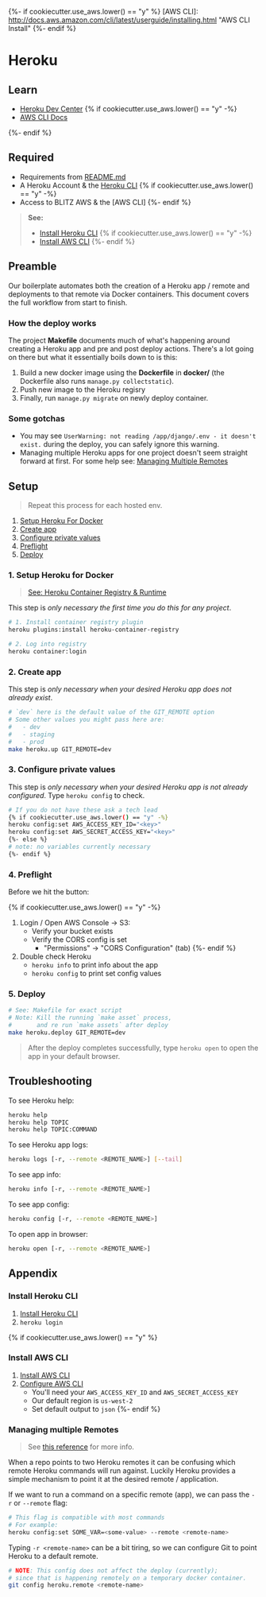 [Heroku CLI]: https://devcenter.heroku.com/articles/heroku-cli "Heroku CLI Homepage"
{%- if cookiecutter.use_aws.lower() == "y" %}
[AWS CLI]: http://docs.aws.amazon.com/cli/latest/userguide/installing.html "AWS CLI Install"
{%- endif %}

# Heroku

## Learn

- [Heroku Dev Center](https://devcenter.heroku.com/)
{% if cookiecutter.use_aws.lower() == "y" -%}
- [AWS CLI Docs](http://docs.aws.amazon.com/cli/)

{%- endif %}

## Required

- Requirements from [README.md](../README.md)
- A Heroku Account & the [Heroku CLI]
{% if cookiecutter.use_aws.lower() == "y" -%}
- Access to BLITZ AWS & the [AWS CLI] 
{%- endif %}

> __See:__
> 
> - [Install Heroku CLI](#install-heroku-cli)
{% if cookiecutter.use_aws.lower() == "y" -%}
> - [Install AWS CLI](#install-aws-cli)
{%- endif %}

## Preamble

Our boilerplate automates both the creation of a Heroku app / remote and deployments to that remote via Docker containers. This document covers the full workflow from start to finish. 


### How the deploy works

The project __Makefile__ documents much of what's happening around creating a Heroku app and pre and post deploy actions. There's a lot going on there but what it essentially boils down to is this:

1. Build a new docker image using the __Dockerfile__ in __docker/__ (the Dockerfile also runs `manage.py collectstatic`).
2. Push new image to the Heroku regisry
3. Finally, run `manage.py migrate` on newly deploy container.


### Some gotchas

* You may see `UserWarning: not reading /app/django/.env - it doesn't exist.` during the deploy, you can safely ignore this warning.
* Managing multiple Heroku apps for one project doesn't seem straight forward at first. For some help see: [Managing Multiple Remotes](#managing-multiple-remotes)


## Setup

> Repeat this process for each hosted env.

1. [Setup Heroku For Docker](#1-setup-heroku-for-docker)
2. [Create app](#2-create-app)
3. [Configure private values](#3-configure-private-values)
4. [Preflight](#4-preflight)
5. [Deploy](#5-deploy)


### 1. Setup Heroku for Docker

> [See: Heroku Container Registry & Runtime](https://devcenter.heroku.com/articles/container-registry-and-runtime)

This step is _only necessary the first time you do this for any project_.

```bash
# 1. Install container registry plugin
heroku plugins:install heroku-container-registry

# 2. Log into registry
heroku container:login
```


### 2. Create app

This step is _only necessary when your desired Heroku app does not already exist_.

```bash
# `dev` here is the default value of the GIT_REMOTE option
# Some other values you might pass here are:
#   - dev
#   - staging
#   - prod
make heroku.up GIT_REMOTE=dev
```


### 3. Configure private values

This step is _only necessary when your desired Heroku app is not already configured_. Type `heroku config` to check.

```bash
# If you do not have these ask a tech lead
{% if cookiecutter.use_aws.lower() == "y" -%}
heroku config:set AWS_ACCESS_KEY_ID="<key>"
heroku config:set AWS_SECRET_ACCESS_KEY="<key>"
{%- else %}
# note: no variables currently necessary
{%- endif %}
```


### 4. Preflight

Before we hit the button:

{% if cookiecutter.use_aws.lower() == "y" -%}
1. Login / Open AWS Console → S3:
    + Verify your bucket exists
    + Verify the CORS config is set 
        - "Permissions" → "CORS Configuration" (tab)
{%- endif %}
1. Double check Heroku
    + `heroku info` to print info about the app
    + `heroku config` to print set config values


### 5. Deploy

```bash
# See: Makefile for exact script
# Note: Kill the running `make asset` process, 
#       and re run `make assets` after deploy
make heroku.deploy GIT_REMOTE=dev
```

> After the deploy completes successfully, type `heroku open` to open the app in your default browser.


## Troubleshooting

To see Heroku help:

```bash
heroku help
heroku help TOPIC
heroku help TOPIC:COMMAND
```

To see Heroku app logs: 

```bash
heroku logs [-r, --remote <REMOTE_NAME>] [--tail]
```

To see app info:

```bash
heroku info [-r, --remote <REMOTE_NAME>]
```

To see app config:

```bash
heroku config [-r, --remote <REMOTE_NAME>]
```

To open app in browser:

```bash
heroku open [-r, --remote <REMOTE_NAME>]
```

## Appendix

### Install Heroku CLI

1. [Install Heroku CLI](https://devcenter.heroku.com/articles/heroku-cli)
1. `heroku login`

{% if cookiecutter.use_aws.lower() == "y" %}
### Install AWS CLI

1. [Install AWS CLI](http://docs.aws.amazon.com/cli/latest/userguide/installing.html)
1. [Configure AWS CLI](http://docs.aws.amazon.com/cli/latest/userguide/cli-chap-getting-started.html#cli-quick-configuration)
    + You'll need your `AWS_ACCESS_KEY_ID` and `AWS_SECRET_ACCESS_KEY`
    + Our default region is `us-west-2`
    + Set default output to `json`
{%- endif %}

### Managing multiple Remotes

>  See [this reference](https://devcenter.heroku.com/articles/multiple-environments) for more info.

When a repo points to two Heroku remotes it can be confusing which remote Heroku commands will run against. Luckily Heroku provides a simple mechanism to point it at the desired remote / application.

If we want to run a command on a specific remote (app), we can pass the `-r` or `--remote` flag:

```bash
# This flag is compatible with most commands
# For example:
heroku config:set SOME_VAR=<some-value> --remote <remote-name> 
```

Typing `-r <remote-name>` can be a bit tiring, so we can configure Git to point Heroku to a default remote.

```bash
# NOTE: This config does not affect the deploy (currently);
# since that is happening remotely on a temporary docker container.
git config heroku.remote <remote-name>
```
